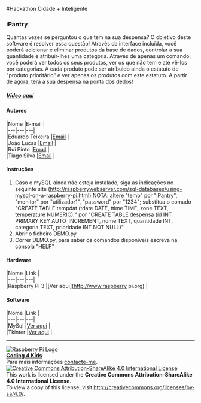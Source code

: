 #Hackathon Cidade + Inteligente  

### iPantry

Quantas vezes se perguntou o que tem na sua despensa? O objetivo deste software é resolver essa questão! Através da interface incluída,
você poderá adicionar e eliminar produtos da base de dados, controlar a sua quantidade e atribuir-lhes uma categoria. Através de apenas um
comando, você poderá ver todos os seus produtos, ver os que não tem e até vê-los por categorias. A cada produto pode ser atríbuido ainda o 
estatuto de "produto prioritário" e ver apenas os produtos com este estatuto.
A partir de agora, terá a sua despensa na ponta dos dedos!
  
##### [Vídeo aqui](Demo/video.mp4?raw=true)  
  
#### Autores  

|Nome  |E-mail  |  
|---|---|---|    
|Eduardo Teixeira  |[Email](mailto:eduardo.r.teixeira@gmail.com)  |  
|João Lucas  |[Email](mailto:joaolucassilvamartins@gmail.com)  |  
|Rui Pinto  |[Email](mailto:ruipinto02@hotmail.com)  |  
|Tiago Silva  |[Email](mailto:tiagodusilva@gmail.com)  |  

#### Instruções

1. Caso o mySQL ainda não esteja instalado, siga as indicações no seguinte site (http://raspberrywebserver.com/sql-databases/using-mysql-on-a-raspberry-pi.html)
	NOTA: altere "temp" por "iPantry", "monitor" por "utilizador1", "password" por "1234";
	      substitua o comado "CREATE TABLE tempdat (tdate DATE, ttime TIME, zone TEXT, temperature NUMERIC);" por
	      "CREATE TABLE despensa (id INT PRIMARY KEY AUTO_INCREMENT, nome TEXT, quantidade INT, categoria TEXT, prioridade INT NOT NULL)"
2. Abrir o ficheiro DEMO.py
3. Correr DEMO.py, para saber os comandos disponíveis escreva na consola "HELP"

#### Hardware  

|Nome  |Link  |  
|---|---|---|    
|Raspberry Pi 3  |[Ver aqui](http://www.raspberry pi.org)  |  

#### Software  

|Nome  |Link  |  
|---|---|---|    
|MySql  |[Ver aqui](https://www.mysql.com/)  |  
|Tkinter  |[Ver aqui](http://www.tutorialspoint.com/python/python_gui_programming.htm)  |  

***  
[![Raspberry Pi Logo](https://upload.wikimedia.org/wikipedia/en/thumb/c/cb/Raspberry_Pi_Logo.svg/50px-Raspberry_Pi_Logo.svg.png)](http://raspberrypi.org)   
[**Coding 4 Kids**](http://coding4kids.github.io/coding4kids/)  
Para mais informações [contacte-me](mailto:nunofilipesantos@gmail.com).  
[![Creative Commons Attribution-ShareAlike 4.0 International License](https://licensebuttons.net/l/by-sa/4.0/88x31.png)](http://creativecommons.org/licenses/by-sa/4.0/)  
This work is licensed under the **Creative Commons Attribution-ShareAlike 4.0 International License**.  
To view a copy of this license, visit http://creativecommons.org/licenses/by-sa/4.0/.  
